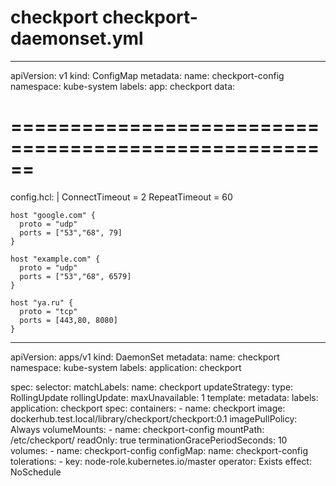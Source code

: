 # checkport checkport-daemonset.yml
---
apiVersion: v1
kind: ConfigMap
metadata:
  name: checkport-config
  namespace: kube-system
  labels:
    app: checkport
data:
  # ======================================================
  config.hcl: |
    ConnectTimeout = 2
    RepeatTimeout = 60
    
    host "google.com" {
      proto = "udp"
      ports = ["53","68", 79]
    }
    
    host "example.com" {
      proto = "udp"
      ports = ["53","68", 6579]
    }
    
    host "ya.ru" {
      proto = "tcp"
      ports = [443,80, 8080]
    }

---
apiVersion: apps/v1
kind: DaemonSet
metadata:
  name: checkport
  namespace: kube-system
  labels:
    application: checkport

spec:
  selector:
    matchLabels:
      name: checkport
  updateStrategy:
    type: RollingUpdate
    rollingUpdate:
      maxUnavailable: 1
  template:
    metadata:
      labels:
        application: checkport
    spec:
      containers:
      - name: checkport
        image: dockerhub.test.local/library/checkport/checkport:0.1
        imagePullPolicy: Always
        volumeMounts:
        - name: checkport-config
          mountPath: /etc/checkport/
          readOnly: true
      terminationGracePeriodSeconds: 10
      volumes:
      - name: checkport-config
        configMap:
          name: checkport-config
      tolerations:
      - key: node-role.kubernetes.io/master
        operator: Exists
        effect: NoSchedule
